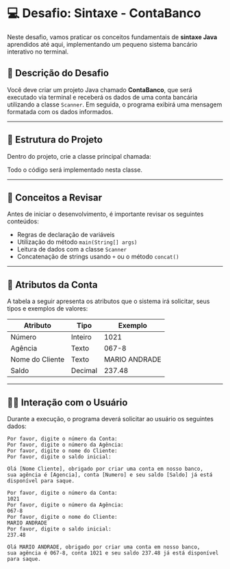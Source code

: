 # 💻 Desafio: Sintaxe - ContaBanco

Neste desafio, vamos praticar os conceitos fundamentais de **sintaxe Java** aprendidos até aqui, implementando um pequeno sistema bancário interativo no terminal.

## 🧾 Descrição do Desafio

Você deve criar um projeto Java chamado **ContaBanco**, que será executado via terminal e receberá os dados de uma conta bancária utilizando a classe `Scanner`. Em seguida, o programa exibirá uma mensagem formatada com os dados informados.

---

## 📁 Estrutura do Projeto

Dentro do projeto, crie a classe principal chamada:


Todo o código será implementado nesta classe.

---

## 🧠 Conceitos a Revisar

Antes de iniciar o desenvolvimento, é importante revisar os seguintes conteúdos:

- Regras de declaração de variáveis
- Utilização do método `main(String[] args)`
- Leitura de dados com a classe `Scanner`
- Concatenação de strings usando `+` ou o método `concat()`

---

## 📌 Atributos da Conta

A tabela a seguir apresenta os atributos que o sistema irá solicitar, seus tipos e exemplos de valores:

| Atributo        | Tipo     | Exemplo         |
|------------------|----------|-----------------|
| Número           | Inteiro  | 1021            |
| Agência          | Texto    | 067-8           |
| Nome do Cliente  | Texto    | MARIO ANDRADE   |
| Saldo            | Decimal  | 237.48          |

---

## 🧑‍💻 Interação com o Usuário

Durante a execução, o programa deverá solicitar ao usuário os seguintes dados:

```text
Por favor, digite o número da Conta:
Por favor, digite o número da Agência:
Por favor, digite o nome do Cliente:
Por favor, digite o saldo inicial:

Olá [Nome Cliente], obrigado por criar uma conta em nosso banco, 
sua agência é [Agencia], conta [Numero] e seu saldo [Saldo] já está disponível para saque.

Por favor, digite o número da Conta:
1021
Por favor, digite o número da Agência:
067-8
Por favor, digite o nome do Cliente:
MARIO ANDRADE
Por favor, digite o saldo inicial:
237.48

Olá MARIO ANDRADE, obrigado por criar uma conta em nosso banco, 
sua agência é 067-8, conta 1021 e seu saldo 237.48 já está disponível para saque.
